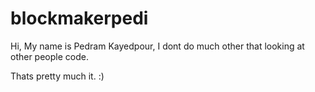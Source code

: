 # blockmakerpedi

Hi, My name is Pedram Kayedpour, I dont do much other that looking at other people code.

Thats pretty much it. :) 
